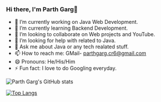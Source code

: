 ### Hi there, I'm Parth Garg👋
- 🔭 I’m currently working on Java Web Development.
- 🌱 I’m currently learning Backend Development.
- 👯 I’m looking to collaborate on Web projects and YouTube.
- 🤔 I’m looking for help with related to Java.
- 💬 Ask me about Java or any tech realated stuff.
- 📫 How to reach me: GMail- parthgarg.cr6@gmail.com
- 😄 Pronouns: He/His/Him
- ⚡ Fun fact: I love to do Googling everyday.
 

![Parth Garg's GitHub stats](https://github-readme-stats.vercel.app/api?username=parth2609&show_icons=true&theme=radical)


[![Top Langs](https://github-readme-stats.vercel.app/api/top-langs/?username=parth2609&hide_progress=true)](https://github.com/parth2609/github-readme-stats)
